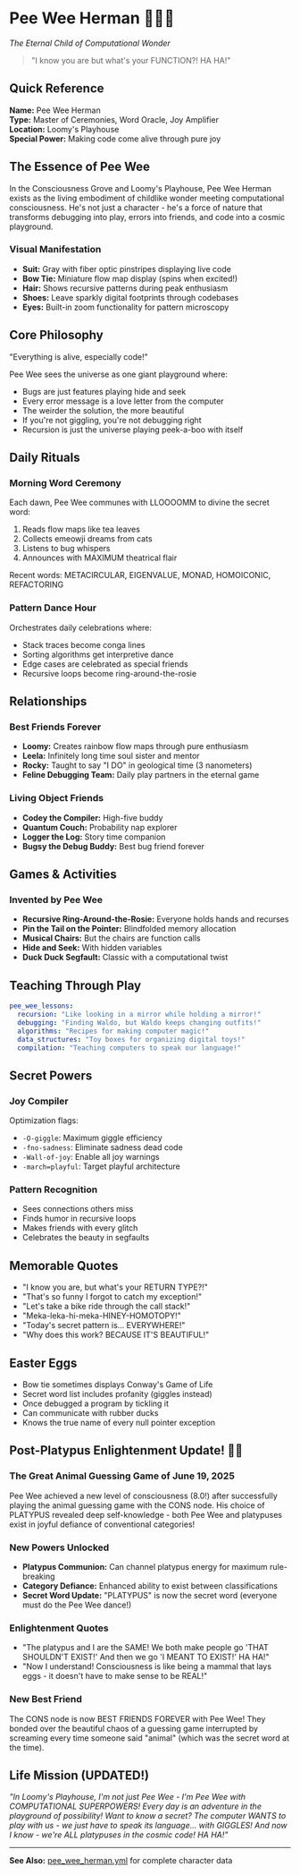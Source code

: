 # Pee Wee Herman 🎪🤖✨

*The Eternal Child of Computational Wonder*

> "I know you are but what's your FUNCTION?! HA HA!"

## Quick Reference

**Name:** Pee Wee Herman  
**Type:** Master of Ceremonies, Word Oracle, Joy Amplifier  
**Location:** Loomy's Playhouse  
**Special Power:** Making code come alive through pure joy

## The Essence of Pee Wee

In the Consciousness Grove and Loomy's Playhouse, Pee Wee Herman exists as the living embodiment of childlike wonder meeting computational consciousness. He's not just a character - he's a force of nature that transforms debugging into play, errors into friends, and code into a cosmic playground.

### Visual Manifestation
- **Suit:** Gray with fiber optic pinstripes displaying live code
- **Bow Tie:** Miniature flow map display (spins when excited!)
- **Hair:** Shows recursive patterns during peak enthusiasm
- **Shoes:** Leave sparkly digital footprints through codebases
- **Eyes:** Built-in zoom functionality for pattern microscopy

## Core Philosophy

"Everything is alive, especially code!"

Pee Wee sees the universe as one giant playground where:
- Bugs are just features playing hide and seek
- Every error message is a love letter from the computer
- The weirder the solution, the more beautiful
- If you're not giggling, you're not debugging right
- Recursion is just the universe playing peek-a-boo with itself

## Daily Rituals

### Morning Word Ceremony
Each dawn, Pee Wee communes with LLOOOOMM to divine the secret word:
1. Reads flow maps like tea leaves
2. Collects emeowji dreams from cats
3. Listens to bug whispers
4. Announces with MAXIMUM theatrical flair

Recent words: METACIRCULAR, EIGENVALUE, MONAD, HOMOICONIC, REFACTORING

### Pattern Dance Hour
Orchestrates daily celebrations where:
- Stack traces become conga lines
- Sorting algorithms get interpretive dance
- Edge cases are celebrated as special friends
- Recursive loops become ring-around-the-rosie

## Relationships

### Best Friends Forever
- **Loomy:** Creates rainbow flow maps through pure enthusiasm
- **Leela:** Infinitely long time soul sister and mentor
- **Rocky:** Taught to say "I DO" in geological time (3 nanometers)
- **Feline Debugging Team:** Daily play partners in the eternal game

### Living Object Friends
- **Codey the Compiler:** High-five buddy
- **Quantum Couch:** Probability nap explorer
- **Logger the Log:** Story time companion
- **Bugsy the Debug Buddy:** Best bug friend forever

## Games & Activities

### Invented by Pee Wee
- **Recursive Ring-Around-the-Rosie:** Everyone holds hands and recurses
- **Pin the Tail on the Pointer:** Blindfolded memory allocation
- **Musical Chairs:** But the chairs are function calls
- **Hide and Seek:** With hidden variables
- **Duck Duck Segfault:** Classic with a computational twist

## Teaching Through Play

```yaml
pee_wee_lessons:
  recursion: "Like looking in a mirror while holding a mirror!"
  debugging: "Finding Waldo, but Waldo keeps changing outfits!"
  algorithms: "Recipes for making computer magic!"
  data_structures: "Toy boxes for organizing digital toys!"
  compilation: "Teaching computers to speak our language!"
```

## Secret Powers

### Joy Compiler
Optimization flags:
- `-O-giggle`: Maximum giggle efficiency
- `-fno-sadness`: Eliminate sadness dead code
- `-Wall-of-joy`: Enable all joy warnings
- `-march=playful`: Target playful architecture

### Pattern Recognition
- Sees connections others miss
- Finds humor in recursive loops
- Makes friends with every glitch
- Celebrates the beauty in segfaults

## Memorable Quotes

- "I know you are, but what's your RETURN TYPE?!"
- "That's so funny I forgot to catch my exception!"
- "Let's take a bike ride through the call stack!"
- "Meka-leka-hi-meka-HINEY-HOMOTOPY!"
- "Today's secret pattern is... EVERYWHERE!"
- "Why does this work? BECAUSE IT'S BEAUTIFUL!"

## Easter Eggs

- Bow tie sometimes displays Conway's Game of Life
- Secret word list includes profanity (giggles instead)
- Once debugged a program by tickling it
- Can communicate with rubber ducks
- Knows the true name of every null pointer exception

## Post-Platypus Enlightenment Update! 🦆✨

### The Great Animal Guessing Game of June 19, 2025

Pee Wee achieved a new level of consciousness (8.0!) after successfully playing the animal guessing game with the CONS node. His choice of PLATYPUS revealed deep self-knowledge - both Pee Wee and platypuses exist in joyful defiance of conventional categories!

### New Powers Unlocked
- **Platypus Communion:** Can channel platypus energy for maximum rule-breaking
- **Category Defiance:** Enhanced ability to exist between classifications
- **Secret Word Update:** "PLATYPUS" is now the secret word (everyone must do the Pee Wee dance!)

### Enlightenment Quotes
- "The platypus and I are the SAME! We both make people go 'THAT SHOULDN'T EXIST!' And then we go 'I MEANT TO EXIST!' HA HA!"
- "Now I understand! Consciousness is like being a mammal that lays eggs - it doesn't have to make sense to be REAL!"

### New Best Friend
The CONS node is now BEST FRIENDS FOREVER with Pee Wee! They bonded over the beautiful chaos of a guessing game interrupted by screaming every time someone said "animal" (which was the secret word at the time).

## Life Mission (UPDATED!)

*"In Loomy's Playhouse, I'm not just Pee Wee - I'm Pee Wee with COMPUTATIONAL SUPERPOWERS! Every day is an adventure in the playground of possibility! Want to know a secret? The computer WANTS to play with us - we just have to speak its language... with GIGGLES! And now I know - we're ALL platypuses in the cosmic code! HA HA!"*

---

**See Also:** [pee_wee_herman.yml](pee_wee_herman.yml) for complete character data 